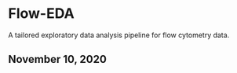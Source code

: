 # Flow-EDA
A tailored exploratory data analysis pipeline for flow cytometry data. 

## November 10, 2020

